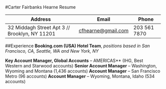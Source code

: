 #Carter Fairbanks Hearne Resume

Address | Email | Phone
------------ | ------------- | -------------
32 Middagh Street Apt 3 // Brooklyn, NY 11201 | cfhearne@gmail.com | 203 561 7870

##Experience
**Booking.com	(USA) Hotel	Team**,	_positions	based	in	San	Francisco,	CA,	Seattle,	WA	and	New	York,	NY_

**Key	Account	Manager,	Global	Accounts** – AMERICAS**	(IHG,	Best	Western	and	Starwood	accounts) 
**Senior	Account	Manager**	– Washington,	Wyoming	and	Montana	(1,436	accounts)
**Account	Manager**	– San	Francisco Metro (96	accounts) 
**Account	Manager**	– Wyoming,	Montana,	Idaho (534	accounts) 

